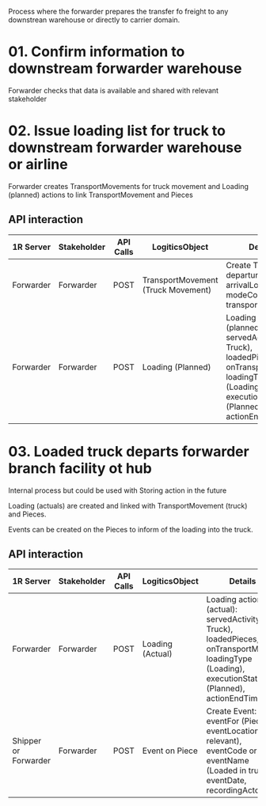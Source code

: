 Process where the forwarder prepares the transfer fo freight to any downstrean warehouse or directly to carrier domain.

# 01. Confirm information to downstream forwarder warehouse

Forwarder checks that data is available and shared with relevant stakeholder

# 02.  Issue loading list for truck to downstream forwarder warehouse or airline

Forwarder creates TransportMovements for truck movement and Loading (planned) actions to link TransportMovement and Pieces

## API interaction

| 1R Server | Stakeholder | API Calls | LogiticsObject | Details |
| --- | --- | --- | --- | --- |
| Forwarder | Forwarder | POST | TransportMovement (Truck Movement) | Create TM (Truck): departureLocation, arrivalLocation, modeCode (3?), transportIdentifier |
| Forwarder | Forwarder | POST | Loading (Planned) | Loading action (planned): servedActivity (TM Truck), loadedPieces, onTransportMeans, loadingType (Loading), executionStatus (Planned), actionEndTime |

# 03. Loaded truck departs forwarder branch facility ot hub

Internal process but could be used with Storing action in the future

Loading (actuals) are created and linked with TransportMovement (truck) and Pieces.

Events can be created on the Pieces to inform of the loading into the truck.

## API interaction

| 1R Server | Stakeholder | API Calls | LogiticsObject | Details |
| --- | --- | --- | --- | --- |
| Forwarder | Forwarder | POST | Loading (Actual) | Loading action (actual): servedActivity (TM Truck), loadedPieces, onTransportMeans, loadingType (Loading), executionStatus (Planned), actionEndTime |
| Shipper or Forwarder | Forwarder | POST | Event on Piece | Create Event: eventFor (Piece), eventLocation (if relevant), eventCode or eventName (Loaded in truck), eventDate, recordingActor |
